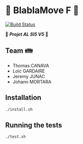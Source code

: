 # :car: BlablaMove F :car:

[![Build Status](https://travis-ci.org/jjunac/blablamove-f.svg)](https://travis-ci.org/jjunac/blablamove-f)

:traffic_light: ***Projet AL SI5 V5*** :traffic_light:


## Team :family: 
- Thomas CANAVA
- Loïc GARDAIRE 
- Jeremy JUNAC
- Johann MORTARA 

## Installation

```bash
./install.sh
```

## Running the tests

```bash
./test.sh
```

